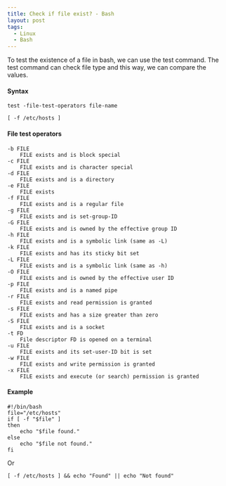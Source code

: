 ```yaml
---
title: Check if file exist? - Bash
layout: post
tags:
  - Linux
  - Bash
---
```


To test the existence of a file in bash, we can use the test command. The test command can check file type and this way, we can compare the values.

#### Syntax

	test -file-test-operators file-name
	
	[ -f /etc/hosts ]

#### File test operators

	-b FILE
		FILE exists and is block special
	-c FILE
		FILE exists and is character special
	-d FILE
		FILE exists and is a directory
	-e FILE
		FILE exists
	-f FILE
		FILE exists and is a regular file
	-g FILE
		FILE exists and is set-group-ID
	-G FILE
		FILE exists and is owned by the effective group ID
	-h FILE
		FILE exists and is a symbolic link (same as -L)
	-k FILE
		FILE exists and has its sticky bit set
	-L FILE
		FILE exists and is a symbolic link (same as -h)
	-O FILE
		FILE exists and is owned by the effective user ID
	-p FILE
		FILE exists and is a named pipe
	-r FILE
		FILE exists and read permission is granted
	-s FILE
		FILE exists and has a size greater than zero
	-S FILE
		FILE exists and is a socket
	-t FD 
		File descriptor FD is opened on a terminal
	-u FILE
		FILE exists and its set-user-ID bit is set
	-w FILE
		FILE exists and write permission is granted
	-x FILE
		FILE exists and execute (or search) permission is granted

#### Example

	#!/bin/bash
	file="/etc/hosts"
	if [ -f "$file" ]
	then
		echo "$file found."
	else
		echo "$file not found."
	fi

Or

	[ -f /etc/hosts ] && echo "Found" || echo "Not found"


